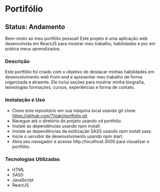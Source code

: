 # Portifólio
## Status: Andamento

Bem-vindo ao meu portfólio pessoal! Este projeto é uma aplicação web desenvolvida em ReactJS para mostrar meu trabalho, habilidades e por em prática meus aprendizados.

### Descrição
Este portfólio foi criado com o objetivo de destacar minhas habilidades em desenvolvimento web front-end e apresentar meu trabalho de forma organizada e atraente. Ele inclui seções para mostrar minha biografia, texnologias formações, cursos, experiências e forma de contato.

### Instalação e Uso
- Clone este repositório em sua máquina local usando git clone https://github.com/Thiaki/portfolio.git.
-  Navegue até o diretório do projeto usando cd portfolio.
- Instale as dependências usando npm install.
- Instale as dependências da estilização SASS usando npm install sass.
- Inicie o servidor de desenvolvimento usando npm start.
- Abra seu navegador e acesse http://localhost:3000 para visualizar o portfólio.

### Tecnologias Utilizadas
- HTML
- SASS
- JavaScript
- ReactJS
